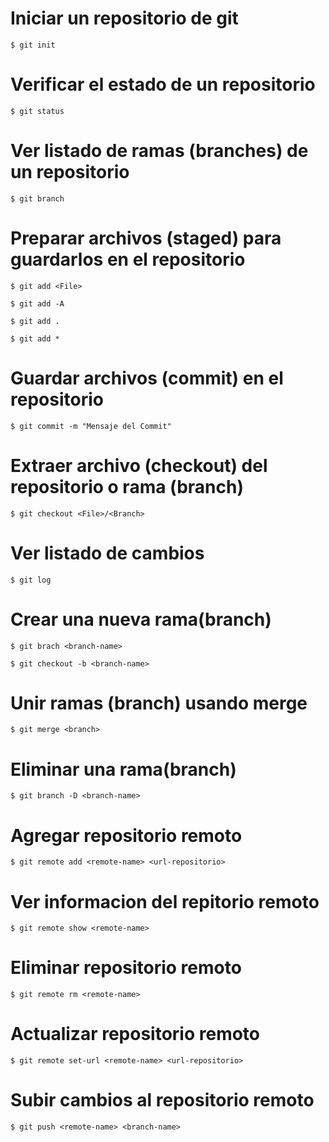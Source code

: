 # Iniciar un repositorio de git 

    $ git init 

# Verificar el estado de un repositorio 

    $ git status

# Ver listado de ramas (branches) de un repositorio 

    $ git branch

# Preparar archivos (staged) para guardarlos en el repositorio

    $ git add <File>
    
    $ git add -A

    $ git add .

    $ git add *

# Guardar archivos (commit) en el repositorio

    $ git commit -m "Mensaje del Commit"

# Extraer archivo (checkout) del repositorio o rama (branch)

    $ git checkout <File>/<Branch>

# Ver listado de cambios

    $ git log

# Crear una nueva rama(branch)

    $ git brach <branch-name>

    $ git checkout -b <branch-name>

# Unir ramas (branch) usando merge

    $ git merge <branch>


# Eliminar una rama(branch)

    $ git branch -D <branch-name>


# Agregar repositorio remoto

    $ git remote add <remote-name> <url-repositorio>

# Ver informacion del repitorio remoto

    $ git remote show <remote-name>

# Eliminar repositorio remoto

    $ git remote rm <remote-name>

# Actualizar repositorio remoto 

    $ git remote set-url <remote-name> <url-repositorio>

# Subir cambios al repositorio remoto

    $ git push <remote-name> <branch-name>

